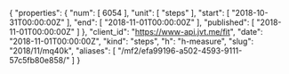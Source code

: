 {
  "properties": {
    "num": [
      6054
    ],
    "unit": [
      "steps"
    ],
    "start": [
      "2018-10-31T00:00:00Z"
    ],
    "end": [
      "2018-11-01T00:00:00Z"
    ],
    "published": [
      "2018-11-01T00:00:00Z"
    ]
  },
  "client_id": "https://www-api.jvt.me/fit",
  "date": "2018-11-01T00:00:00Z",
  "kind": "steps",
  "h": "h-measure",
  "slug": "2018/11/mq40k",
  "aliases": [
    "/mf2/efa99196-a502-4593-9111-57c5fb80e858/"
  ]
}
